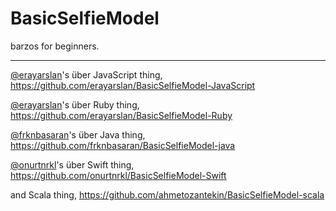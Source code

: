 BasicSelfieModel
================

barzos for beginners.

___
[@erayarslan](https://github.com/erayarslan)'s über JavaScript thing, https://github.com/erayarslan/BasicSelfieModel-JavaScript

[@erayarslan](https://github.com/erayarslan)'s über Ruby thing, https://github.com/erayarslan/BasicSelfieModel-Ruby

[@frknbasaran](https://github.com/frknbasaran)'s über Java thing, https://github.com/frknbasaran/BasicSelfieModel-java

[@onurtnrkl](https://github.com/onurtnrkl)'s über Swift thing, https://github.com/onurtnrkl/BasicSelfieModel-Swift

and Scala thing, https://github.com/ahmetozantekin/BasicSelfieModel-scala
